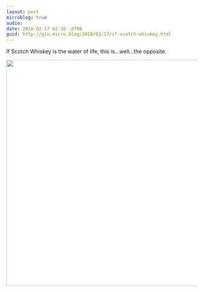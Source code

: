 ```yaml
---
layout: post
microblog: true
audio: 
date: 2018-02-17 02:30 -0700
guid: http://gio.micro.blog/2018/02/17/if-scotch-whiskey.html
---
```

If Scotch Whiskey is the water of life, this is...well...the opposite. 

<img src="http://microblog.stevegio.net/uploads/2018/afdd3b9078.jpg" width="600" height="600" />
